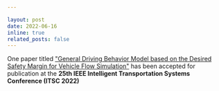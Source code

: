 ```yaml
---

layout: post
date: 2022-06-16
inline: true
related_posts: false
---
```



One paper titled ["General Driving Behavior Model based on the Desired Safety Margin for Vehicle Flow Simulation"](https://www.researchgate.net/profile/Pinlong-Cai/publication/365104054_General_Driving_Behavior_Model_based_on_the_Desired_Safety_Margin_for_Vehicle_Flow_Simulation/links/636da04e431b1f53008b6197/General-Driving-Behavior-Model-based-on-the-Desired-Safety-Margin-for-Vehicle-Flow-Simulation.pdf) has been accepted for publication at the **25th IEEE Intelligent Transportation Systems Conference (ITSC 2022)**
